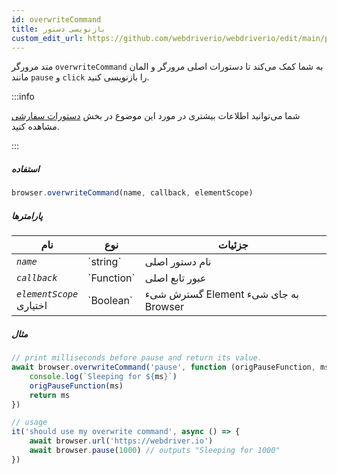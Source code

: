 ```yaml
---
id: overwriteCommand
title: بازنویسی دستور
custom_edit_url: https://github.com/webdriverio/webdriverio/edit/main/packages/webdriverio/src/commands/browser/overwriteCommand.ts
---
```


متد مرورگر `overwriteCommand` به شما کمک می‌کند تا دستورات اصلی مرورگر و المان مانند `pause` و `click` را بازنویسی کنید.

:::info

شما می‌توانید اطلاعات بیشتری در مورد این موضوع در بخش [دستورات سفارشی](/docs/customcommands#overwriting-native-commands) مشاهده کنید.

:::

##### استفاده

```js
browser.overwriteCommand(name, callback, elementScope)
```

##### پارامترها

<table>
  <thead>
    <tr>
      <th>نام</th><th>نوع</th><th>جزئیات</th>
    </tr>
  </thead>
  <tbody>
    <tr>
      <td><code><var>name</var></code></td>
      <td>`string`</td>
      <td>نام دستور اصلی</td>
    </tr>
    <tr>
      <td><code><var>callback</var></code></td>
      <td>`Function`</td>
      <td>عبور تابع اصلی</td>
    </tr>
    <tr>
      <td><code><var>elementScope</var></code><br /><span className="label labelWarning">اختیاری</span></td>
      <td>`Boolean`</td>
      <td>گسترش شیء Element به جای شیء Browser</td>
    </tr>
  </tbody>
</table>

##### مثال

```js title="execute.js"
// print milliseconds before pause and return its value.
await browser.overwriteCommand('pause', function (origPauseFunction, ms) {
    console.log(`Sleeping for ${ms}`)
    origPauseFunction(ms)
    return ms
})

// usage
it('should use my overwrite command', async () => {
    await browser.url('https://webdriver.io')
    await browser.pause(1000) // outputs "Sleeping for 1000"
})
```